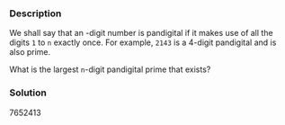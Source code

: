 ### Description
We shall say that an -digit number is pandigital if it makes use of all the digits `1` to `n` exactly once. For example, `2143` is a 4-digit pandigital and is also prime.

What is the largest `n`-digit pandigital prime that exists?

### Solution
7652413
